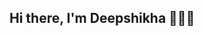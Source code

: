 ## Hi there, I'm Deepshikha 👋👩‍💻

<!--
**Deepshikha-Chhaperia/Deepshikha-Chhaperia** is a ✨ _special_ ✨ repository because its `README.md` (this file) appears on your GitHub profile.

OS:  Windows 11
Uptime: 21 years
Host: SVKM’s NMIMS Deemed-to-University
Kernel: Artificial Intelligence
IDE: VSCode 1.92.2

Languages.Programming: Python, Java, C, SQL, HTML, JavaScript
Languages.Tools: NumPy, Pandas, TensorFlow, Scikit-Learn, Seaborn, Matplotlib, Plotly, Flask, SPSS, MATLAB, GCP, Tableau, Power BI
Languages.Real: English, Hindi, Bengali, Spanish, German

Hobbies.Projects: Security Frameworks, Machine Learning, Cybersecurity
Hobbies.Personal: AI, Security

Contact
_______
Email: deepshikhachhaperia@gmail.com
LinkedIn: linkedin.com/in/deepshikha-chhaperia/
Discord: deepshikha3059
